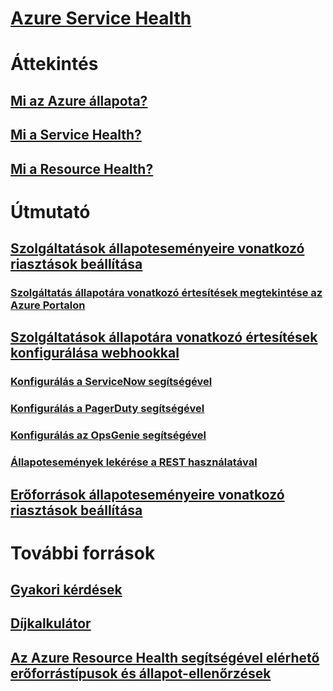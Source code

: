 # [Azure Service Health](index.md)

# Áttekintés
## [Mi az Azure állapota?](azure-status-overview.md)
## [Mi a Service Health?](service-health-overview.md)
## [Mi a Resource Health?](resource-health-overview.md)
# Útmutató
## [Szolgáltatások állapoteseményeire vonatkozó riasztások beállítása](../monitoring-and-diagnostics/monitoring-activity-log-alerts-on-service-notifications.md?toc=%2fazure%2fservice-health%2ftoc.json)
### [Szolgáltatás állapotára vonatkozó értesítések megtekintése az Azure Portalon](../monitoring-and-diagnostics/monitoring-service-notifications.md?toc=%2fazure%2fservice-health%2ftoc.json)
## [Szolgáltatások állapotára vonatkozó értesítések konfigurálása webhookkal](service-health-alert-webhook-guide.md)
### [Konfigurálás a ServiceNow segítségével](service-health-alert-webhook-servicenow.md)
### [Konfigurálás a PagerDuty segítségével](service-health-alert-webhook-pagerduty.md)
### [Konfigurálás az OpsGenie segítségével](service-health-alert-webhook-opsgenie.md)
### [Állapotesemények lekérése a REST használatával](service-health-rest.md)
## [Erőforrások állapoteseményeire vonatkozó riasztások beállítása](resource-health-alert-arm-template-guide.md) 
# További források
## [Gyakori kérdések](resource-health-faq.md)
## [Díjkalkulátor](https://azure.microsoft.com/pricing/calculator/)
## [Az Azure Resource Health segítségével elérhető erőforrástípusok és állapot-ellenőrzések](resource-health-checks-resource-types.md)